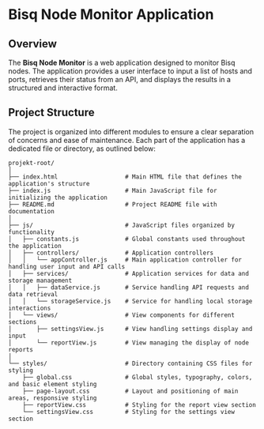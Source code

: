 
# Bisq Node Monitor Application

## Overview

The **Bisq Node Monitor** is a web application designed to monitor Bisq nodes. 
The application provides a user interface to input a list of hosts and ports, retrieves their status from an API, and displays the results in a structured and interactive format.

## Project Structure

The project is organized into different modules to ensure a clear separation of concerns and ease of maintenance. Each part of the application has a dedicated file or directory, as outlined below:

```
projekt-root/
│
├── index.html                   # Main HTML file that defines the application's structure
├── index.js                     # Main JavaScript file for initializing the application
├── README.md                    # Project README file with documentation
│
├── js/                          # JavaScript files organized by functionality
│   ├── constants.js             # Global constants used throughout the application
│   ├── controllers/             # Application controllers
│   │   └── appController.js     # Main application controller for handling user input and API calls
│   ├── services/                # Application services for data and storage management
│   │   ├── dataService.js       # Service handling API requests and data retrieval
│   │   └── storageService.js    # Service for handling local storage interactions
│   └── views/                   # View components for different sections
│       ├── settingsView.js      # View handling settings display and input
│       └── reportView.js        # View managing the display of node reports
│
└── styles/                      # Directory containing CSS files for styling
    ├── global.css               # Global styles, typography, colors, and basic element styling
    ├── page-layout.css          # Layout and positioning of main areas, responsive styling
    ├── reportView.css           # Styling for the report view section
    └── settingsView.css         # Styling for the settings view section
```
